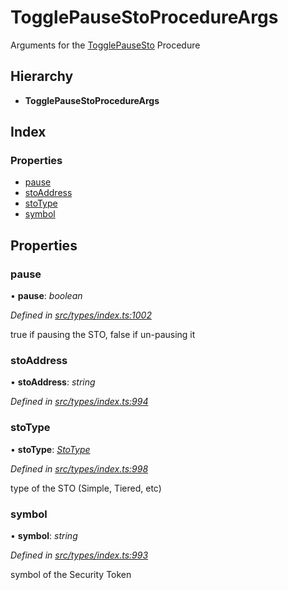 # TogglePauseStoProcedureArgs

Arguments for the [TogglePauseSto]() Procedure

## Hierarchy

* **TogglePauseStoProcedureArgs**

## Index

### Properties

* [pause]()
* [stoAddress]()
* [stoType]()
* [symbol]()

## Properties

### pause

• **pause**: _boolean_

_Defined in_ [_src/types/index.ts:1002_](https://github.com/PolymathNetwork/polymath-sdk/blob/550676f/src/types/index.ts#L1002)

true if pausing the STO, false if un-pausing it

### stoAddress

• **stoAddress**: _string_

_Defined in_ [_src/types/index.ts:994_](https://github.com/PolymathNetwork/polymath-sdk/blob/550676f/src/types/index.ts#L994)

### stoType

• **stoType**: [_StoType_]()

_Defined in_ [_src/types/index.ts:998_](https://github.com/PolymathNetwork/polymath-sdk/blob/550676f/src/types/index.ts#L998)

type of the STO \(Simple, Tiered, etc\)

### symbol

• **symbol**: _string_

_Defined in_ [_src/types/index.ts:993_](https://github.com/PolymathNetwork/polymath-sdk/blob/550676f/src/types/index.ts#L993)

symbol of the Security Token

